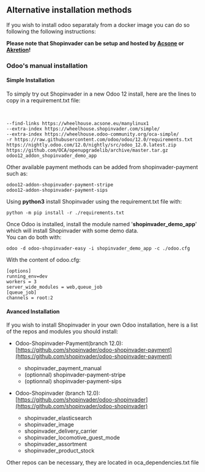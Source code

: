 ## Alternative installation methods

If you wish to install odoo separataly from a docker image you can do so following the following instructions:

**Please note that Shopinvader can be setup and hosted by [Acsone](https://www.acsone.eu/page/homepage) or [Akretion](https://akretion.com/en)!**

### Odoo's manual installation

#### Simple Installation

To simply try out Shopinvader in a new Odoo 12 install, here are the lines to copy in a requirement.txt file:

<br/>

```
--find-links https://wheelhouse.acsone.eu/manylinux1
--extra-index https://wheelhouse.shopinvader.com/simple/
--extra-index https://wheelhouse.odoo-community.org/oca-simple/
-r https://raw.githubusercontent.com/odoo/odoo/12.0/requirements.txt
https://nightly.odoo.com/12.0/nightly/src/odoo_12.0.latest.zip
https://github.com/OCA/openupgradelib/archive/master.tar.gz
odoo12_addon_shopinvader_demo_app
```

Other available payment methods can be added from shopinvader-payment such as:

```
odoo12-addon-shopinvader-payment-stripe
odoo12-addon-shopinvader-payment-sips
```

Using <strong>python3</strong> install Shopinvader using the requirement.txt file with:

```
python -m pip install -r ./requirements.txt
```

Once Odoo is installed, install the module named '<strong>shopinvader_demo_app</strong>' which will install Shopinvader with some demo data.<br/>
You can do both with:

```
odoo -d odoo-shopinvader-easy -i shopinvader_demo_app -c ./odoo.cfg
```

With the content of odoo.cfg:

```
[options]
running_env=dev
workers = 3
server_wide_modules = web,queue_job
[queue_job]
channels = root:2
```

#### Avanced Installation
If you wish to install Shopinvader in your own Odoo installation, here is a list of the repos and modules you should install:

- Odoo-Shopinvader-Payment(branch 12.0): [https://github.com/shopinvader/odoo-shopinvader-payment](https://github.com/shopinvader/odoo-shopinvader-payment)
	- shopinvader_payment_manual
	- (optionnal) shopinvader-payment-stripe
	- (optionnal) shopinvader-payment-sips

- Odoo-Shopinvader (branch 12.0): [https://github.com/shopinvader/odoo-shopinvader](https://github.com/shopinvader/odoo-shopinvader)
	- shopinvader_elasticsearch
	- shopinvader_image
	- shopinvader_delivery_carrier
	- shopinvader_locomotive_guest_mode
	- shopinvader_assortment
	- shopinvader_product_stock

Other repos can be necessary, they are located in oca_dependencies.txt file
